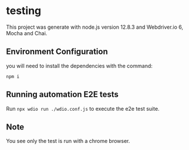 # testing

This project was generate with node.js version 12.8.3 and Webdriver.io 6, Mocha and Chai.

## Environment Configuration

you will need to install the dependencies with the command:

`npm i`

## Running automation E2E tests

Run `npx wdio run ./wdio.conf.js` to execute the e2e test suite.

## Note

You see only the test is run with a chrome browser.
